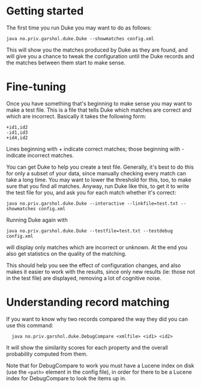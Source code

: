 # Getting started #

The first time you run Duke you may want to do as follows:

```
java no.priv.garshol.duke.Duke --showmatches config.xml
```

This will show you the matches produced by Duke as they are found, and will give you a chance to tweak the configuration until the Duke records and the matches between them start to make sense.

# Fine-tuning #

Once you have something that's beginning to make sense you may want to make a test file. This is a file that tells Duke which matches are correct and which are incorrect. Basically it takes the following form:

```
+id1,id2
-id1,id3
+id4,id2
```

Lines beginning with + indicate correct matches; those beginning with - indicate incorrect matches.

You can get Duke to help you create a test file. Generally, it's best to do this for only a subset of your data, since manually checking every match can take a long time. You may want to lower the threshold for this, too, to make sure that you find all matches. Anyway, run Duke like this, to get it to write the test file for you, and ask you for each match whether it's correct:

```
java no.priv.garshol.duke.Duke --interactive --linkfile=test.txt --showmatches config.xml
```

Running Duke again with

```
java no.priv.garshol.duke.Duke --testfile=test.txt --testdebug config.xml
```

will display only matches which are incorrect or unknown. At the end you also get statistics on the quality of the matching.

This should help you see the effect of configuration changes, and also makes it easier to work with the results, since only new results (ie: those not in the test file) are displayed, removing a lot of cognitive noise.

# Understanding record matching #

If you want to know why two records compared the way they did you can use this command:

```
  java no.priv.garshol.duke.DebugCompare <xmlfile> <id1> <id2>
```

It will show the similarity scores for each property and the overall probability computed from them.

Note that for DebugCompare to work you must have a Lucene index on disk (use the `<path>` element in the config file), in order for there to be a Lucene index for DebugCompare to look the items up in.